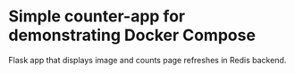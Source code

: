 # Simple counter-app for demonstrating Docker Compose
Flask app that displays image and counts page refreshes in Redis backend.

